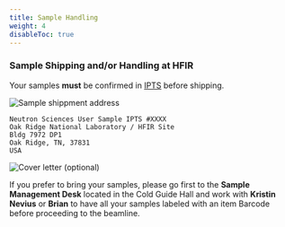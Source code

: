 ```yaml
---
title: Sample Handling
weight: 4
disableToc: true
---
```


### Sample Shipping and/or Handling at HFIR

Your samples **must** be confirmed in [IPTS](https://extidp.ornl.gov/idp/SSO.saml2?SAMLRequest=hZJfT8MgFMW%2FSsN7%2F4BzVbIu6VZNlkxdVvXBF0O6O0fSAnLpnN9e6KLTl%2FlEuJzD%2FZ0LExRda3jZu51aw3sP6KJD1yrkw0FBequ4FiiRK9EBctfwurxbcpZk3FjtdKNb8sty3iEQwTqpFYkWVUFeLyml1xfjfEazLJ%2BXbHzD8tGoKqt8PppVVUaiZ7Do9QXxdm9C7GGh0AnlfCmjeUxZzNgjo5yOOLt6IVHlM0gl3ODaOWeQpykcnNyYRFvVJm96n%2FpNWtcPSUBmJJprhRCuPAffHEW86a31ayw708pGOhLdatvAMMOCbEWLEEhXPqzcw0%2Bl%2FM4emvUd2BrsXjbwtF6eOFGhMIYmfj3BdtC2WqVGo1sDmoBBppOAzoeB2Ok5%2ByT9rZwcH%2Fzep1tUK%2B0DfAb8TvwTPlTkJt4OUu6sUCj9EHwsz%2FYxtyCcj%2BpsDySdHlv%2B%2FVbTLw%3D%3D&RelayState=https%3A%2F%2Fsnsapp1.sns.ornl.gov%2Fxprod%2Ff%3Fp%3D100%3A1)
 before shipping.

![Sample shippment address](/images/prepare_venue/parcel.png)

    Neutron Sciences User Sample IPTS #XXXX
    Oak Ridge National Laboratory / HFIR Site
    Bldg 7972 DP1
    Oak Ridge, TN, 37831
    USA

![Cover letter (optional)](/images/prepare_venue/letter.png)

If you prefer to bring your samples, please go first to the **Sample Management Desk** located in the Cold Guide Hall
and work with **Kristin Nevius** or **Brian** to have all your samples labeled with an item Barcode before
proceeding to the beamline.



